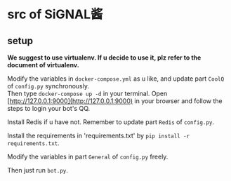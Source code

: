 # src of SiGNAL酱

## setup

**We suggest to use virtualenv. If u decide to use it, plz refer to the document of virtualenv.**

Modify the variables in `docker-compose.yml` as u like, and update part `CoolQ` of `config.py` synchronously.  
Then type `docker-compose up -d` in your terminal.
Open [http://127.0.0.1:9000](http://127.0.0.1:9000) in your browser and follow the steps to login your bot's QQ.

Install Redis if u have not. Remember to update part `Redis` of `config.py`.

Install the requirements in 'requirements.txt' by `pip install -r requirements.txt`.

Modify the variables in part `General` of `config.py` freely.

Then just run `bot.py`.
